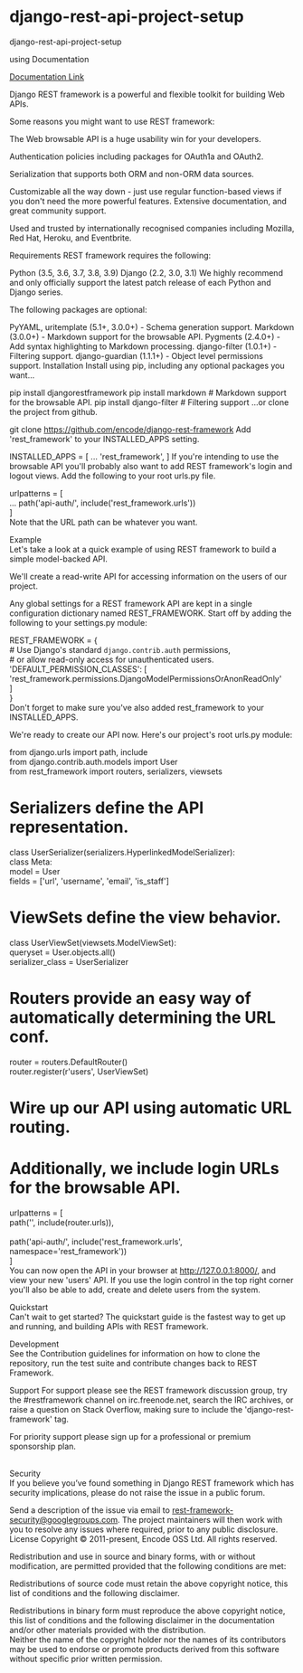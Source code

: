 # django-rest-api-project-setup

django-rest-api-project-setup


using Documentation

[Documentation Link](https://www.django-rest-framework.org/#installation)



[](https://www.django-rest-framework.org/img/logo.png)



Django REST framework is a powerful and flexible toolkit for building Web APIs.

Some reasons you might want to use REST framework:

The Web browsable API is a huge usability win for your developers.

Authentication policies including packages for OAuth1a and OAuth2.

Serialization that supports both ORM and non-ORM data sources.

Customizable all the way down - just use regular function-based views if you don't need the more powerful features.
Extensive documentation, and great community support.<br/>

Used and trusted by internationally recognised companies including Mozilla, Red Hat, Heroku, and Eventbrite.


Requirements
REST framework requires the following:

Python (3.5, 3.6, 3.7, 3.8, 3.9)
Django (2.2, 3.0, 3.1)
We highly recommend and only officially support the latest patch release of each Python and Django series.

The following packages are optional:

PyYAML, uritemplate (5.1+, 3.0.0+) - Schema generation support.
Markdown (3.0.0+) - Markdown support for the browsable API.
Pygments (2.4.0+) - Add syntax highlighting to Markdown processing.
django-filter (1.0.1+) - Filtering support.
django-guardian (1.1.1+) - Object level permissions support.
Installation
Install using pip, including any optional packages you want...

pip install djangorestframework
pip install markdown       # Markdown support for the browsable API.
pip install django-filter  # Filtering support
...or clone the project from github.

git clone https://github.com/encode/django-rest-framework
Add 'rest_framework' to your INSTALLED_APPS setting.

INSTALLED_APPS = [
    ...
    'rest_framework',
]
If you're intending to use the browsable API you'll probably also want to add REST framework's login and logout views. Add the following to your root urls.py file.

urlpatterns = [<br/>
    ...
    path('api-auth/', include('rest_framework.urls'))<br/>
]<br/>
Note that the URL path can be whatever you want.<br/>

Example<br/>
Let's take a look at a quick example of using REST framework to build a simple model-backed API.<br/>

We'll create a read-write API for accessing information on the users of our project.<br/>

Any global settings for a REST framework API are kept in a single configuration dictionary named REST_FRAMEWORK. Start off by adding the following to your settings.py module:<br/>

REST_FRAMEWORK = {<br/>
    # Use Django's standard `django.contrib.auth` permissions,<br/>
    # or allow read-only access for unauthenticated users.<br/>
    'DEFAULT_PERMISSION_CLASSES': [<br/>
        'rest_framework.permissions.DjangoModelPermissionsOrAnonReadOnly'<br/>
    ]<br/>
}<br/>
Don't forget to make sure you've also added rest_framework to your INSTALLED_APPS.<br/>

We're ready to create our API now. Here's our project's root urls.py module:<br/>

from django.urls import path, include<br/>
from django.contrib.auth.models import User<br/>
from rest_framework import routers, serializers, viewsets<br/>

# Serializers define the API representation.<br/>
class UserSerializer(serializers.HyperlinkedModelSerializer):<br/>
    class Meta:<br/>
        model = User<br/>
        fields = ['url', 'username', 'email', 'is_staff']<br/>

# ViewSets define the view behavior.<br/>
class UserViewSet(viewsets.ModelViewSet):<br/>
    queryset = User.objects.all()<br/>
    serializer_class = UserSerializer<br/>

# Routers provide an easy way of automatically determining the URL conf.<br/>
router = routers.DefaultRouter()<br/>
router.register(r'users', UserViewSet)<br/>

# Wire up our API using automatic URL routing.<br/>
# Additionally, we include login URLs for the browsable API.<br/>
urlpatterns = [<br/>
    path('', include(router.urls)),<br/><br/>
    path('api-auth/', include('rest_framework.urls', namespace='rest_framework'))<br/>
]<br/>
You can now open the API in your browser at http://127.0.0.1:8000/, and view your new 'users' API. If you use the login control in the top right corner you'll also be able to add, create and delete users from the system.

Quickstart<br/>
Can't wait to get started? The quickstart guide is the fastest way to get up and running, and building APIs with REST framework.<br/>

Development<br/>
See the Contribution guidelines for information on how to clone the repository, run the test suite and contribute changes back to REST Framework.<br/>

Support
For support please see the REST framework discussion group, try the #restframework channel on irc.freenode.net, search the IRC archives, or raise a question on Stack Overflow, making sure to include the 'django-rest-framework' tag.<br/>

For priority support please sign up for a professional or premium sponsorship plan.<br/><br/>

Security<br/>
If you believe you’ve found something in Django REST framework which has security implications, please do not raise the issue in a public forum.<br/>

Send a description of the issue via email to rest-framework-security@googlegroups.com. The project maintainers will then work with you to resolve any issues where required, prior to any public disclosure.
<br/>
License
Copyright © 2011-present, Encode OSS Ltd. All rights reserved.<br/>

Redistribution and use in source and binary forms, with or without modification, are permitted provided that the following conditions are met:<br/>

Redistributions of source code must retain the above copyright notice, this list of conditions and the following disclaimer.<br/>

Redistributions in binary form must reproduce the above copyright notice, this list of conditions and the following disclaimer in the documentation and/or other materials provided with the distribution.
<br/>
Neither the name of the copyright holder nor the names of its contributors may be used to endorse or promote products derived from this software without specific prior written permission.
<br/>

